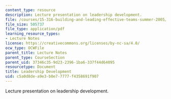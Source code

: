 ```yaml
---
content_type: resource
description: Lecture presentation on leadership development.
file: /courses/15-316-building-and-leading-effective-teams-summer-2005/c5a0d8dea9e3b0e77777f4358691f907_leader_dev.pdf
file_size: 505737
file_type: application/pdf
learning_resource_types:
- Lecture Notes
license: https://creativecommons.org/licenses/by-nc-sa/4.0/
ocw_type: OCWFile
parent_title: Lecture Notes
parent_type: CourseSection
parent_uid: 37346c35-9d23-2396-1ba6-337f44d64095
resourcetype: Document
title: Leadership Development
uid: c5a0d8de-a9e3-b0e7-7777-f4358691f907
---
```

Lecture presentation on leadership development.